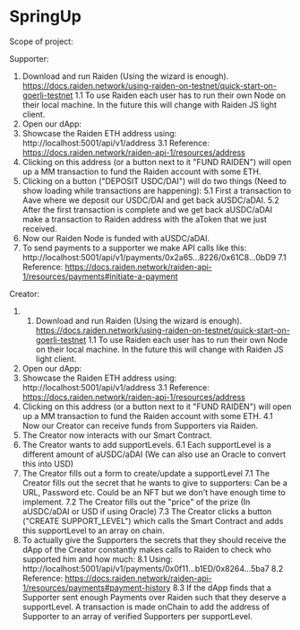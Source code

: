 # SpringUp

Scope of project:

Supporter:
1. Download and run Raiden (Using the wizard is enough). https://docs.raiden.network/using-raiden-on-testnet/quick-start-on-goerli-testnet
  1.1 To use Raiden each user has to run their own Node on their local machine. In the future this will change with Raiden JS light client.
2. Open our dApp:
3. Showcase the Raiden ETH address using: http://localhost:5001/api/v1/address
  3.1 Reference: https://docs.raiden.network/raiden-api-1/resources/address
4. Clicking on this address (or a button next to it "FUND RAIDEN") will open up a MM transaction to fund the Raiden account with some ETH.
5. Clicking on a button ("DEPOSIT USDC/DAI") will do two things (Need to show loading while transactions are happening):
  5.1 First a transaction to Aave where we deposit our USDC/DAI and get back aUSDC/aDAI.
  5.2 After the first transaction is complete and we get back aUSDC/aDAI make a transaction to Raiden address with the aToken that we just received.
6. Now our Raiden Node is funded with aUSDC/aDAI.
7. To send payments to a supporter we make API calls like this: http://localhost:5001/api/v1/payments/0x2a65...8226/0x61C8...0bD9
  7.1 Reference: https://docs.raiden.network/raiden-api-1/resources/payments#initiate-a-payment


Creator:
1. 1. Download and run Raiden (Using the wizard is enough). https://docs.raiden.network/using-raiden-on-testnet/quick-start-on-goerli-testnet
  1.1 To use Raiden each user has to run their own Node on their local machine. In the future this will change with Raiden JS light client.
2. Open our dApp:
3. Showcase the Raiden ETH address using: http://localhost:5001/api/v1/address
  3.1 Reference: https://docs.raiden.network/raiden-api-1/resources/address
4. Clicking on this address (or a button next to it "FUND RAIDEN") will open up a MM transaction to fund the Raiden account with some ETH.
4.1 Now our Creator can receive funds from Supporters via Raiden.
5. The Creator now interacts with our Smart Contract.
6. The Creator wants to add supportLevels.
  6.1 Each supportLevel is a different amount of aUSDC/aDAI (We can also use an Oracle to convert this into USD)
7. The Creator fills out a form to create/update a supportLevel 
  7.1 The Creator fills out the secret that he wants to give to supporters: Can be a URL, Password etc. Could be an NFT but we don't have enough time to implement.
  7.2 The Creator fills out the "price" of the prize (In aUSDC/aDAI or USD if using Oracle)
  7.3 The Creator clicks a button ("CREATE SUPPORT_LEVEL") which calls the Smart Contract and adds this supportLevel to an array on chain.
8. To actually give the Supporters the secrets that they should receive the dApp of the Creator constantly makes calls to Raiden to check who supported him and how much:
  8.1 Using: http://localhost:5001/api/v1/payments/0x0f11...b1ED/0x8264...5ba7
  8.2 Reference: https://docs.raiden.network/raiden-api-1/resources/payments#payment-history
  8.3 If the dApp finds that a Supporter sent enough Payments over Raiden such that they deserve a supportLevel. A transaction is made onChain to add the address of Supporter to an array of verified Supporters per supportLevel.

